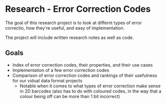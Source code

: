 # Research - Error Correction Codes

The goal of this research project is to look at differnt types of error correctio, how they're useful, and easy of implementation.

The project will include written research notes as well as code.

## Goals

- Index of error correction codes, their properties, and their use cases
- Implementation of a few error correction codes
- Comparison of error correction codes and rankings of their usefulness for our vidual data format projects
  - Notable when it comes to what types of error correction make sense in 2D barcodes (also has to do with coloured codes, in the way that a colour being off can be more than 1 bit incorrect)
